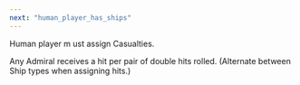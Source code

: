 ```yaml
---
next: "human_player_has_ships"
---
```


Human player m ust assign Casualties.

Any Admiral receives a hit per pair of double hits rolled.
(Alternate between Ship types when assigning hits.)
